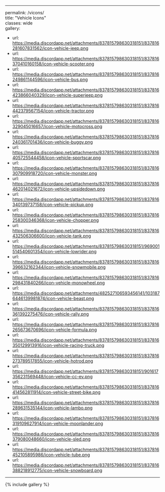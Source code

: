 ---  
permalink: /vicons/  
title: "Vehicle Icons"  
classes: wide  
gallery:  
 - url: https://media.discordapp.net/attachments/837815798630318151/837816281607831562/icon-vehicle-jeep.png
 - url: https://media.discordapp.net/attachments/837815798630318151/837816370410160158/icon-vehicle-scooter.png
 - url: https://media.discordapp.net/attachments/837815798630318151/837816249861144596/icon-vehicle-bus.png
 - url: https://media.discordapp.net/attachments/837815798630318151/837816423866040329/icon-vehicle-superjeep.png
 - url: https://media.discordapp.net/attachments/837815798630318151/837816442379567154/icon-vehicle-tractor.png
 - url: https://media.discordapp.net/attachments/837815798630318151/837816329045016657/icon-vehicle-motocross.png
 - url: https://media.discordapp.net/attachments/837815798630318151/837816240361701436/icon-vehicle-buggy.png
 - url: https://media.discordapp.net/attachments/837815798630318151/837816405725544458/icon-vehicle-sportscar.png
 - url: https://media.discordapp.net/attachments/837815798630318151/837816307909918720/icon-vehicle-monster.png
 - url: https://media.discordapp.net/attachments/837815798630318151/837816462014021672/icon-vehicle-upsidedown.png
 - url: https://media.discordapp.net/attachments/837815798630318151/837816340139737158/icon-vehicle-pickup.png
 - url: https://media.discordapp.net/attachments/837815798630318151/837816258300346368/icon-vehicle-chopper.png
 - url: https://media.discordapp.net/attachments/837815798630318151/837816432506306600/icon-vehicle-tank.png
 - url: https://media.discordapp.net/attachments/837815798630318151/969001514540601354/icon-vehicle-lowrider.png
 - url: https://media.discordapp.net/attachments/837815798630318151/837816396632162344/icon-vehicle-snowmobile.png
 - url: https://media.discordapp.net/attachments/837815798630318151/837816298431840266/icon-vehicle-monowheel.png
 - url: https://media.discordapp.net/attachments/482527106593456141/1031876446139981874/icon-vehicle-beast.png
 - url: https://media.discordapp.net/attachments/837815798630318151/837816361392275476/icon-vehicle-rally.png
 - url: https://media.discordapp.net/attachments/837815798630318151/837816265673670696/icon-vehicle-formula.png
 - url: https://media.discordapp.net/attachments/837815798630318151/837816350129913916/icon-vehicle-racing-truck.png
 - url: https://media.discordapp.net/attachments/837815798630318151/837816273789517855/icon-vehicle-hotrod.png
 - url: https://media.discordapp.net/attachments/837815798630318151/901617356231569448/icon-vehicle-cc-ev.png
 - url: https://media.discordapp.net/attachments/837815798630318151/837816414562811914/icon-vehicle-street-bike.png
 - url: https://media.discordapp.net/attachments/837815798630318151/837816289631535144/icon-vehicle-lambo.png
 - url: https://media.discordapp.net/attachments/837815798630318151/837816319109627914/icon-vehicle-moonlander.png
 - url: https://media.discordapp.net/attachments/837815798630318151/837816379080048660/icon-vehicle-sled.png
 - url: https://media.discordapp.net/attachments/837815798630318151/837816452105895986/icon-vehicle-tube.png
 - url: https://media.discordapp.net/attachments/837815798630318151/837816388218912775/icon-vehicle-snowboard.png  
 ---  


{% include gallery %}

